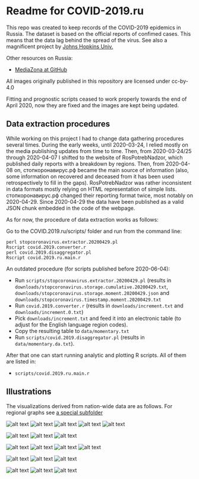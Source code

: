 # Readme for COVID-2019.ru

This repo was created to keep records of the COVID-2019 epidemics in Russia. The dataset is based on the official reports of confimed cases. This means that the data lag behind the spread of the virus. See also a magnificent project by [Johns Hopkins Univ.](https://github.com/CSSEGISandData/COVID-19)

Other resources on Russia:

* [MediaZona at GitHub](https://github.com/mediazona/data-corona-Russia)

All images originally published in this repository are licensed under cc-by-4.0

Fitting and prognostic scripts ceased to work properly towards the end of April 2020, now they are fixed and the images are kept being updated.

## Data extraction procedures

While working on this project I had to change data gathering procedures several times. During the early weeks, until 2020-03-24, I relied mostly on the media publishing updates from time to time. Then, from 2020-03-24/25 through 2020-04-07 I shifted to the website of RosPotrebNadzor, which published daily reports with a breakdown by regions. Then, from 2020-04-08 on, стопкоронавирус.рф became the main source of information (also, some information on recovered and deceased from it has been used retrospectively to fill in the gaps). RosPotrebNadzor was rather inconsistent in data formats mostly relying on HTML representation of simple lists. стопкоронавирус.рф changed their reporting format twice, most notably on 2020-04-29. Since 2020-04-29 the data have been published as a valid JSON chunk embedded in the code of the webpage.

As for now, the procedure of data extraction works as follows:

Go to the COVID.2019.ru/scripts/ folder and run from the command line:

    perl stopcoronavirus.extractor.20200429.pl
    Rscript covid.2019.converter.r 
    perl covid.2019.disaggregator.pl
    Rscript covid.2019.ru.main.r 

An outdated procedure (for scripts published before 2020-06-04):

* Run `scripts/stopcoronavirus.extractor.20200429.pl` (results in `downloads/stopcoronavirus.storage.cumulative.20200429.txt`, `downloads/stopcoronavirus.storage.moment.20200429.json` and `downloads/stopcoronavirus.timestamp.moment.20200429.txt`
* Run `covid.2019.converter.r` (results in `downloads/increment.txt` and `downloads/increment.0.txt`)
* Pick `downloads/increment.txt` and feed it into an electronic table (to adjust for the English language region codes).
* Copy the resulting table to `data/momentary.txt`
* Run `scripts/covid.2019.disaggregator.pl` (results in `data/momentary.da.txt`).

After that one can start running analytic and plotting R scripts. All of them are listed in:

* `scripts/covid.2019.ru.main.r`

## Illustrations

The visualizations derived from nation-wide data are as follows. For regional graphs see [a special subfolder](https://github.com/alexei-kouprianov/COVID.2019.ru/tree/master/plots/regions "Regional graphs")

<!--![alt text](plots/COVID.2019.cumulated.png "Cumulated curve of COVID-2019 cases for Russia")-->
<!--![alt text](plots/COVID.2019.cumulated.log10.png "Cumulated curve of COVID-2019 cases for Russia, y-logarithmic")-->
![alt text](plots/COVID.2019.cumulated.TARD.png "Cumulated curve of COVID-2019 cases for Russia decomposed")
![alt text](plots/COVID.2019.cumulated.TARD.log10.png "Cumulated curve of COVID-2019 cases for Russia decomposed, y-logarithmic")
![alt text](plots/COVID.2019.cumulated.by_regions.png "Cumulated curve of COVID-2019 cases for Russia, by regions")
![alt text](plots/COVID.2019.cumulated.log.10.by_regions.png "Cumulated curve of COVID-2019 cases for Russia, y-logarithmic, by regions")
![alt text](plots/COVID.2019.cumulated.log10.1M.png "Cumulated curve of COVID-2019 cases for Russia, y-logarithmic, by regions for regions with capital city population over 1000K")

![alt text](plots/COVID.2019.barplot.regions.png "COVID-2019 total cases for Russia by regions")
![alt text](plots/COVID.2019.barplot.regions.log.10.png "COVID-2019 total cases for Russia by regions")
![alt text](plots/COVID.2019.barplot.regions.per_100K.png "COVID-2019 total cases per 100K inhabitants for Russia by regions")

![alt text](plots/COVID.2019.hist.rdi.png "COVID-2019 Rt 7 days rolling averages for regions of Russia")
![alt text](plots/COVID.2019.hist.dt.png "COVID-2019 cases doubling time based on Rt 7 days rolling averages for regions of Russia")
![alt text](plots/COVID.2019.map.regions.png "COVID-2019 total cases for Russia, map")
![alt text](plots/COVID.2019.map.regions.per_100K.png "COVID-2019 total cases per 100K inhabitants for Russia, map")

![alt text](plots/COVID.2019.map.density.regions.png "COVID-2019 total cases for Russia, density map")
![alt text](plots/COVID.2019.map.density.regions.per_100K.png "COVID-2019 total cases per 100K inhabitants for Russia, density map")
![alt text](plots/COVID.2019.map.density.regions.rdi7dt.png "COVID-2019 cases doubling time based on Rt 7 days rolling averages for regions of Russia, density map")

<!--![alt text](plots/COVID.2019.fitting.expGrowth_vs_LL.3.png "Fitting the data with exponent and log-logistic")
![alt text](plots/COVID.2019.fitting.expGrowth_vs_LL.3.log10.png "Fitting the data with exponent and log-logistic, y-logarithmic")-->
![alt text](plots/COVID.2019.fitting.rmc.partial.log10.png "Fitting / extrapolating the data with exponent and log-logistic, y-logarithmic (entire Russia)")
![alt text](plots/COVID.2019.fitting.rmc.partial.Mos.log10.png "Fitting / extrapolating the data with exponent and log-logistic, y-logarithmic (Moscow)")
![alt text](plots/COVID.2019.fitting.rmc.partial.SPb.log10.png "Fitting / extrapolating the data with exponent and log-logistic, y-logarithmic (St. Petersburg)")
